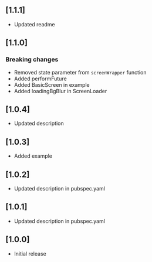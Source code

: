 ## [1.1.1]

* Updated readme


## [1.1.0]  

### Breaking changes
* Removed state parameter from `screenWrapper` function
* Added performFuture
* Added BasicScreen in example
* Added loadingBgBlur in ScreenLoader


## [1.0.4]

* Updated description


## [1.0.3]

* Added example


## [1.0.2]

* Updated description in pubspec.yaml


## [1.0.1]

* Updated description in pubspec.yaml


## [1.0.0]

* Initial release

